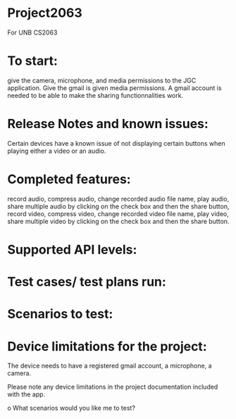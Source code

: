 # Project2063
 For UNB CS2063

# To start:
give the camera, microphone, and media permissions to the JGC application.
Give the gmail is given media permissions. 
A gmail account is needed to be able to make the sharing functionnalities work. 

# Release Notes and known issues:
Certain devices have a known issue of not displaying certain buttons when playing either a video or an audio.

# Completed features:
record audio, compress audio, change recorded audio file name, play audio, share multiple audio by clicking on the check box and then the share button, record video, compress video, change recorded video file name, play video, share multiple video by clicking on the check box and then the share button.

# Supported API levels:

# Test cases/ test plans run:

# Scenarios to test:

# Device limitations for the project:
The device needs to have a registered gmail account, a microphone, a camera.

Please note any device limitations in the project documentation included with the app.


o What scenarios would you like me to test?
